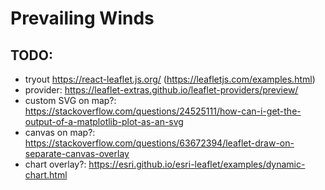# Prevailing Winds

## TODO:

- tryout https://react-leaflet.js.org/ (https://leafletjs.com/examples.html)
- provider: https://leaflet-extras.github.io/leaflet-providers/preview/
- custom SVG on map?: https://stackoverflow.com/questions/24525111/how-can-i-get-the-output-of-a-matplotlib-plot-as-an-svg
- canvas on map?: https://stackoverflow.com/questions/63672394/leaflet-draw-on-separate-canvas-overlay
- chart overlay?: https://esri.github.io/esri-leaflet/examples/dynamic-chart.html
